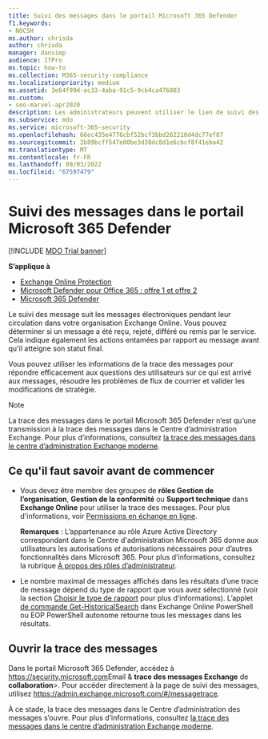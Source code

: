 ```yaml
---
title: Suivi des messages dans le portail Microsoft 365 Defender
f1.keywords:
- NOCSH
ms.author: chrisda
author: chrisda
manager: dansimp
audience: ITPro
ms.topic: how-to
ms.collection: M365-security-compliance
ms.localizationpriority: medium
ms.assetid: 3e64f99d-ac33-4aba-91c5-9cb4ca476803
ms.custom:
- seo-marvel-apr2020
description: Les administrateurs peuvent utiliser le lien de suivi des messages dans le portail Microsoft 365 Defender pour savoir ce qui est arrivé aux messages.
ms.subservice: mdo
ms.service: microsoft-365-security
ms.openlocfilehash: 66ec435e4776cbf52bcf3bbd262210d4dc77ef87
ms.sourcegitcommit: 2b89bcff547e00be3d38dc8d1e6cbcf8f41eba42
ms.translationtype: MT
ms.contentlocale: fr-FR
ms.lasthandoff: 09/03/2022
ms.locfileid: "67597479"
---
```

# <a name="message-trace-in-the-microsoft-365-defender-portal"></a>Suivi des messages dans le portail Microsoft 365 Defender

[!INCLUDE [MDO Trial banner](../includes/mdo-trial-banner.md)]

**S’applique à**
- [Exchange Online Protection](exchange-online-protection-overview.md)
- [Microsoft Defender pour Office 365 : offre 1 et offre 2](defender-for-office-365.md)
- [Microsoft 365 Defender](../defender/microsoft-365-defender.md)

Le suivi des message suit les messages électroniques pendant leur circulation dans votre organisation Exchange Online. Vous pouvez déterminer si un message a été reçu, rejeté, différé ou remis par le service. Cela indique également les actions entamées par rapport au message avant qu'il atteigne son statut final.

Vous pouvez utiliser les informations de la trace des messages pour répondre efficacement aux questions des utilisateurs sur ce qui est arrivé aux messages, résoudre les problèmes de flux de courrier et valider les modifications de stratégie.

> [!NOTE]
> La trace des messages dans le portail Microsoft 365 Defender n’est qu’une transmission à la trace des messages dans le Centre d’administration Exchange. Pour plus d’informations, consultez [la trace des messages dans le centre d’administration Exchange moderne](/exchange/monitoring/trace-an-email-message/message-trace-modern-eac).

## <a name="what-do-you-need-to-know-before-you-begin"></a>Ce qu'il faut savoir avant de commencer

- Vous devez être membre des groupes de **rôles Gestion de l’organisation**, **Gestion de la conformité** ou **Support technique** dans **Exchange Online** pour utiliser la trace des messages. Pour plus d'informations, voir [Permissions en échange en ligne](/exchange/permissions-exo/permissions-exo).

  **Remarques** : L’appartenance au rôle Azure Active Directory correspondant dans le Centre d'administration Microsoft 365 donne aux utilisateurs les autorisations _et_ autorisations nécessaires pour d’autres fonctionnalités dans Microsoft 365. Pour plus d’informations, consultez la rubrique [À propos des rôles d’administrateur](../../admin/add-users/about-admin-roles.md).

- Le nombre maximal de messages affichés dans les résultats d’une trace de message dépend du type de rapport que vous avez sélectionné (voir la section [Choisir le type de rapport](/exchange/monitoring/trace-an-email-message/message-trace-modern-eac#choose-report-type) pour plus d’informations). L’applet [de commande Get-HistoricalSearch](/powershell/module/exchange/get-historicalsearch) dans Exchange Online PowerShell ou EOP PowerShell autonome retourne tous les messages dans les résultats.

## <a name="open-message-trace"></a>Ouvrir la trace des messages

Dans le portail Microsoft 365 Defender, accédez à <https://security.microsoft.com>Email & **trace des messages Exchange** de **collaboration**\>. Pour accéder directement à la page de suivi des messages, utilisez <https://admin.exchange.microsoft.com/#/messagetrace>.

À ce stade, la trace des messages dans le Centre d’administration des messages s’ouvre. Pour plus d’informations, consultez [la trace des messages dans le centre d’administration Exchange moderne](/exchange/monitoring/trace-an-email-message/message-trace-modern-eac).
